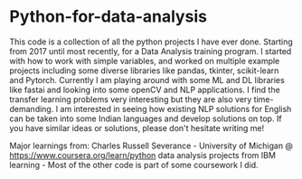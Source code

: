 # Python-for-data-analysis
This code is a collection of all the python projects I have ever done. Starting from 2017 until most recently, for a Data Analysis training program.
I started with how to work with simple variables, and worked on multiple example projects including some diverse libraries like pandas, tkinter, scikit-learn and Pytorch.
Currently I am playing around with some ML and DL libraries like fastai and looking into some openCV and NLP applications.
I find the transfer learning problems very interesting but they are also very time-demanding. 
I am interested in seeing how existing NLP solutions for English can be taken into some Indian languages and develop solutions on top. 
If you have similar ideas or solutions, please don't hesitate writing me!

Major learnings from:
Charles Russell Severance   - University of Michigan @ https://www.coursera.org/learn/python
data analysis projects from IBM learning - 
Most of the other code is part of some coursework I did.
